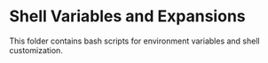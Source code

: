# Shell Variables and Expansions

This folder contains bash scripts for environment variables and shell customization.
